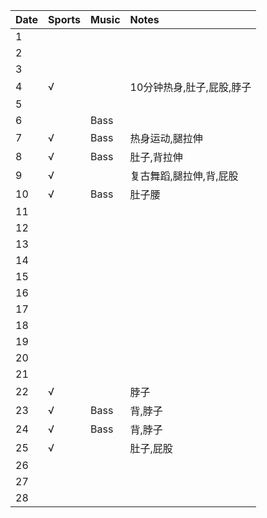 Date|Sports|Music|Notes
:---------------|:---------------|:---------------|:---------------
1| | | |
2| | | |
3| | | |
4|√| |10分钟热身,肚子,屁股,脖子|
5| | | |
6| |Bass| |
7|√|Bass|热身运动,腿拉伸|
8|√|Bass|肚子,背拉伸|
9|√| |复古舞蹈,腿拉伸,背,屁股|
10|√|Bass|肚子腰|
11| | | |
12| | | |
13| | | |
14| | | |
15| | | |
16| | | |
17| | | |
18| | | |
19| | | |
20| | | |
21| | | |
22|√| |脖子|
23|√|Bass|背,脖子|
24|√|Bass|背,脖子|
25|√| |肚子,屁股|
26| | | |
27| | | |
28| | | |

